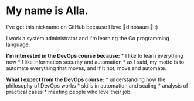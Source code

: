 # My name is Alla.
I've got this nickname on GitHub because I love 🦖dinosaurs🦕 :)

I work a system administrator and I'm learning the Go programming language.

**I'm interested in the DevOps course because:**
    * I like to learn everything new
    * I like information security and automation
    * as I said, my motto is to automate everything that moves, and if it not, move and automate.

**What I expect from the DevOps course:**
    * understanding how the philosophy of DevOps works
    * skills in automation and scaling
    * analysis of practical cases
    * meeting people who love their job.
